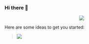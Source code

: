 ### Hi there 👋

<p align="center">
<img src="https://readme-typing-svg.herokuapp.com?color=E4F7EFFF&size=36&lines=Shreyas+Mahajan+Here!!"></a>
</p>

Here are some ideas to get you started:

> <img src="https://cdn.pixabay.com/photo/2015/01/08/18/25/desk-593327__480.jpg"></a>


